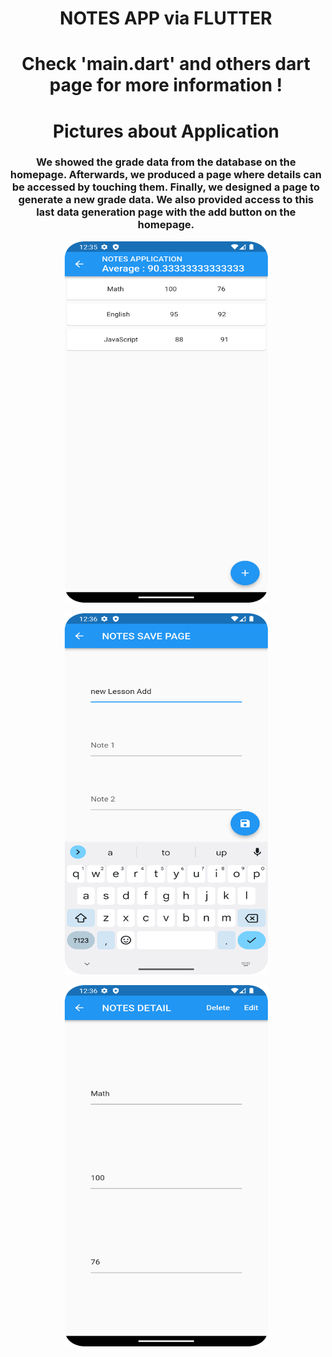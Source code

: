 <h1 align="center">NOTES APP via FLUTTER</h1> 
<h1 align="center">Check 'main.dart' and others dart page for more information ! </h1> 
<h1 align="center">Pictures about Application</h1> 
<h3 align="center">We showed the grade data from the database on the homepage. Afterwards, we produced a page where details can be accessed by touching them. Finally, we designed a page to generate a new grade data. We also provided access to this last data generation page with the add button on the homepage.
</h3> 


<p align="center">
  <img src="https://github.com/sametTonbul/flutter_notes_app/blob/master/flutter_application_1/Screenshot_20220926_003520.png" width="325" height="578" />
  
<p align="center">
  <img src="https://github.com/sametTonbul/flutter_notes_app/blob/master/flutter_application_1/Screenshot_20220926_003608.png" width="325" height="578" />
  
<p align="center">
  <img src="https://github.com/sametTonbul/flutter_notes_app/blob/master/flutter_application_1/Screenshot_20220926_003625.png" width="325" height="578" />
  
